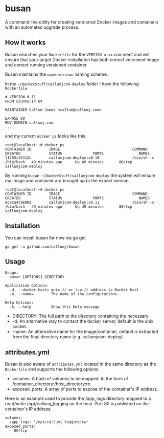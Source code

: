 # busan

A command line utility for creating versioned Docker images and containers with an automated upgrade process.

## How it works

Busan searches your `Dockerfile` for the `VERSION x.xx` comment and will ensure that your target Docker installation has both correct versioned image and correct running versioned container.

Busan maintains the `name:version` naming scheme.

In my `~/DockerStuff/callumjcom-deploy` folder I have the following `Dockerfile`

```
# VERSION 0.11
FROM ubuntu:14.04

MAINTAINER Callum Jones <callum@callumj.com>

EXPOSE 80
ENV DOMAIN callumj.com
.....
```

and my current `docker ps` looks like this

```
root@localhost:~# docker ps
CONTAINER ID        IMAGE                                 COMMAND                CREATED             STATUS              PORTS                NAMES
11255c55312c        callumjcom-deploy:v0.10               /bin/sh -c /bin/bash   49 minutes ago      Up 49 minutes       80/tcp               callumjcom-deploy               
```

By running `busan ~/DockerStuff/callumjcom-deploy` the system will ensure my image and container are brought up to the expect version.


```
root@localhost:~# docker ps
CONTAINER ID        IMAGE                                 COMMAND                CREATED             STATUS              PORTS                NAMES
ec8ca4c8e802        callumjcom-deploy:v0.11               /bin/sh -c /bin/bash   49 minutes ago      Up 49 minutes       80/tcp               callumjcom-deploy               
```

## Installation

You can install busan for now via go get

```
go get -u github.com/callumj/busan
```

## Usage

```
Usage:
  busan [OPTIONS] DIRECTORY

Application Options:
  -d, --docker-host= unix:// or tcp:// address to Docker host
  -n, --name=        The name of the configurations

Help Options:
  -h, --help         Show this help message
```

* DIRECTORY: The full path to the directory containing the necessary
* -d: An alternative way to contact the docker server, default is the unix socket.
* -name: An alternative name for the image/container, default is extracted from the final directory name (e.g. callumjcom-deploy)

## attributes.yml

Busan is also aware of `attributes.yml` located in the same directory as the `Dockerfile` and supports the following options

* volumes: A hash of volumes to be mapped. In the form of /container_directory:/host_directory:ro.
* exposed_ports: A array of ports to expose of the container's IP address.

Here is an example used to provide the /app_logs directory mapped to a read/write /opt/callumj_logging on the host. Port 80 is published on the container's IP address.

```
volumes:
  /app_logs: "/opt/callumj_logging:rw"
exposed_ports:
  - 80/tcp
```